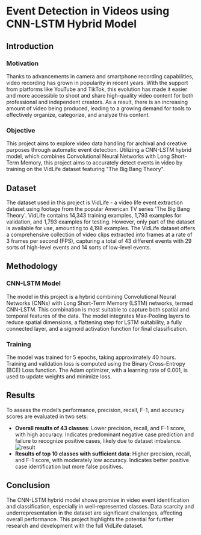 # Event Detection in Videos using CNN-LSTM Hybrid Model

## Introduction

### Motivation
Thanks to advancements in camera and smartphone recording capabilities, video recording has grown in popularity in recent years. With the support from platforms like YouTube and TikTok, this evolution has made it easier and more accessible to shoot and share high-quality video content for both professional and independent creators. As a result, there is an increasing amount of video being produced, leading to a growing demand for tools to effectively organize, categorize, and analyze this content.

### Objective
This project aims to explore video data handling for archival and creative purposes through automatic event detection. Utilizing a CNN-LSTM hybrid model, which combines Convolutional Neural Networks with Long Short-Term Memory, this project aims to accurately detect events in video by training on the VidLife dataset featuring "The Big Bang Theory".

## Dataset
The dataset used in this project is VidLife - a video life event extraction dataset using footage from the popular American TV series 'The Big Bang Theory'. VidLife contains 14,343 training examples, 1,793 examples for validation, and 1,793 examples for testing. However, only part of the dataset is available for use, amounting to 4,198 examples. The VidLife dataset offers a comprehensive collection of video clips extracted into frames at a rate of 3 frames per second (FPS), capturing a total of 43 different events with 29 sorts of high-level events and 14 sorts of low-level events.

## Methodology

### CNN-LSTM Model
The model in this project is a hybrid combining Convolutional Neural Networks (CNNs) with Long Short-Term Memory (LSTM) networks, termed CNN-LSTM. This combination is most suitable to capture both spatial and temporal features of the data. The model integrates Max-Pooling layers to reduce spatial dimensions, a flattening step for LSTM suitability, a fully connected layer, and a sigmoid activation function for final classification.

### Training
The model was trained for 5 epochs, taking approximately 40 hours. Training and validation loss is computed using the Binary Cross-Entropy (BCE) Loss function. The Adam optimizer, with a learning rate of 0.001, is used to update weights and minimize loss.

## Results
To assess the model’s performance, precision, recall, F-1, and accuracy scores are evaluated in two sets:
- **Overall results of 43 classes**: Lower precision, recall, and F-1 score, with high accuracy. Indicates predominant negative case prediction and failure to recognize positive cases, likely due to dataset imbalance.![result](https://drive.google.com/file/d/1bEXEPTzJKvtdYu7tE11ip28-eiknHOE8/view?usp=sharing)
- **Results of top 10 classes with sufficient data**: Higher precision, recall, and F-1 score, with moderately low accuracy. Indicates better positive case identification but more false positives.

## Conclusion
The CNN-LSTM hybrid model shows promise in video event identification and classification, especially in well-represented classes. Data scarcity and underrepresentation in the dataset are significant challenges, affecting overall performance. This project highlights the potential for further research and development with the full VidLife dataset.

